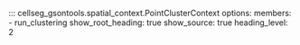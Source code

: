 ::: cellseg_gsontools.spatial_context.PointClusterContext
    options:
      members:
        - run_clustering
      show_root_heading: true
      show_source: true
      heading_level: 2
